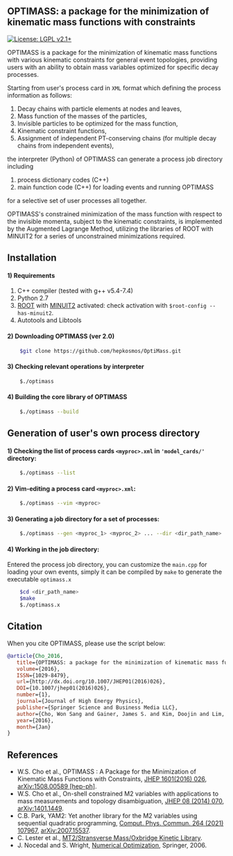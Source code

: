 ## OPTIMASS: a package for the minimization of kinematic mass functions with constraints
[![License: LGPL v2.1+](https://img.shields.io/badge/License-LGPL%20v2.1+-blue.svg)](https://www.gnu.org/licenses/lgpl.html)

OPTIMASS is a package for the minimization of kinematic mass functions with various kinematic constraints for 
general event topologies, providing users with an ability to obtain mass variables optimized for specific decay processes.

Starting from user's process card in `XML` format
which defining the process information as follows:

   1. Decay chains with particle elements at nodes and leaves,
   2. Mass function of the masses of the particles,
   3. Invisible particles to be optimized for the mass function,
   4. Kinematic constraint functions, 
   5. Assignment of independent PT-conserving chains 
   (for multiple decay chains from independent events),

the interpreter (Python) of OPTIMASS can generate a process job directory including 

1. process dictionary codes (C++)
2. main function code (C++) for loading events and running OPTIMASS

for a selective set of user processes all together.

OPTIMASS's constrained minimization of the mass function with respect to the invisible momenta, subject to the kinematic constraints, is implemented by the Augmented Lagrange Method, utilizing the libraries of ROOT with MINUIT2 for a series of unconstrained minimizations required.



## Installation 

#### 1) Requirements

1. C++ compiler (tested with g++ v5.4-7.4) 
2. Python 2.7
3. [ROOT](https://root.cern.ch) with [MINUIT2](https://seal.web.cern.ch/seal/MathLibs/Minuit2/html/) activated: check activation with `$root-config --has-minuit2`.
4. Autotools and Libtools


#### 2) Downloading OPTIMASS (ver 2.0)
```bash
    $git clone https://github.com/hepkosmos/OptiMass.git
```

#### 3) Checking relevant operations by interpreter
```bash
    $./optimass
```

#### 4) Building the core library of OPTIMASS
```bash
    $./optimass --build
```


## Generation of user's own process directory

#### 1) Checking the list of process cards `<myproc>.xml` in `'model_cards/'` directory:
```bash
    $./optimass --list
```

#### 2) Vim-editing a process card `<myproc>.xml`:
```bash
    $./optimass --vim <myproc>
```

#### 3) Generating a job directory for a set of processes:
```bash
    $./optimass --gen <myproc_1> <myproc_2> ... --dir <dir_path_name>
```

#### 4) Working in the job directory:
Entered the process job directory, you can customize the `main.cpp` for loading your own events, 
simply it can be compiled by `make` to generate the executable `optimass.x` 
```bash
    $cd <dir_path_name> 
    $make
    $./optimass.x
```

## Citation

When you cite OPTIMASS, please use the script below:

``` bibtex
@article{Cho_2016,
   title={OPTIMASS: a package for the minimization of kinematic mass functions with constraints},
   volume={2016},
   ISSN={1029-8479},
   url={http://dx.doi.org/10.1007/JHEP01(2016)026},
   DOI={10.1007/jhep01(2016)026},
   number={1},
   journal={Journal of High Energy Physics},
   publisher={Springer Science and Business Media LLC},
   author={Cho, Won Sang and Gainer, James S. and Kim, Doojin and Lim, Sung Hak and Matchev, Konstantin T. and Moortgat, Filip and Pape, Luc and Park, Myeonghun},
   year={2016},
   month={Jan}
}
```

## References

* W.S. Cho et al., OPTIMASS : A Package for the Minimization of Kinematic Mass Functions with Constraints, [JHEP 1601(2016) 026](https://link.springer.com/article/10.1007%2FJHEP01%282016%29026), [arXiv:1508.00589 [hep-ph]](https://arxiv.org/abs/1508.00589v2).
* W.S. Cho et al., On-shell constrained M2​ variables with applications to mass measurements and topology disambiguation, [JHEP 08 (2014) 070](https://doi.org/10.1007/JHEP08(2014)070), [arXiv:1401.1449](https://arxiv.org/abs/1401.1449v2).
* C.B. Park, YAM2: Yet another library for the M2 variables using sequential quadratic programming, [Comput. Phys. Commun. 264 (2021) 107967](https://doi.org/10.1016/j.cpc.2021.107967), [arXiv:2007.15537](https://arxiv.org/abs/2007.15537).
* C. Lester et al., [MT2/Stransverse Mass/Oxbridge Kinetic Library](https://www.hep.phy.cam.ac.uk/~lester/mt2/).
* J. Nocedal and S. Wright, [Numerical Optimization](https://link.springer.com/book/10.1007/978-0-387-40065-5), Springer, 2006.
